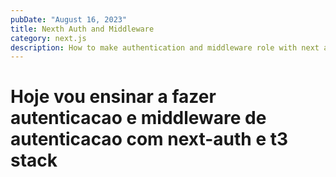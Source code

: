 ```yaml
---
pubDate: "August 16, 2023"
title: Nexth Auth and Middleware
category: next.js
description: How to make authentication and middleware role with next auth and T3 Stack
---
```


# Hoje vou ensinar a fazer autenticacao e middleware de autenticacao com next-auth e t3 stack
